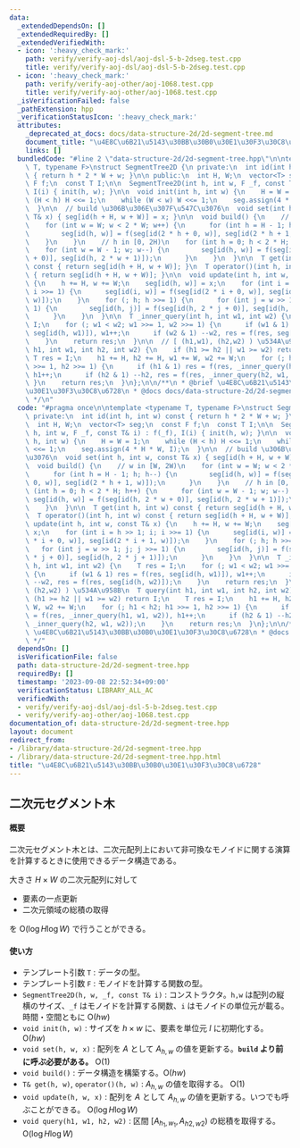 ```yaml
---
data:
  _extendedDependsOn: []
  _extendedRequiredBy: []
  _extendedVerifiedWith:
  - icon: ':heavy_check_mark:'
    path: verify/verify-aoj-dsl/aoj-dsl-5-b-2dseg.test.cpp
    title: verify/verify-aoj-dsl/aoj-dsl-5-b-2dseg.test.cpp
  - icon: ':heavy_check_mark:'
    path: verify/verify-aoj-other/aoj-1068.test.cpp
    title: verify/verify-aoj-other/aoj-1068.test.cpp
  _isVerificationFailed: false
  _pathExtension: hpp
  _verificationStatusIcon: ':heavy_check_mark:'
  attributes:
    _deprecated_at_docs: docs/data-structure-2d/2d-segment-tree.md
    document_title: "\u4E8C\u6B21\u5143\u30BB\u30B0\u30E1\u30F3\u30C8\u6728"
    links: []
  bundledCode: "#line 2 \"data-structure-2d/2d-segment-tree.hpp\"\n\ntemplate <typename\
    \ T, typename F>\nstruct SegmentTree2D {\n private:\n  int id(int h, int w) const\
    \ { return h * 2 * W + w; }\n\n public:\n  int H, W;\n  vector<T> seg;\n  const\
    \ F f;\n  const T I;\n\n  SegmentTree2D(int h, int w, F _f, const T& i) : f(_f),\
    \ I(i) { init(h, w); }\n\n  void init(int h, int w) {\n    H = W = 1;\n    while\
    \ (H < h) H <<= 1;\n    while (W < w) W <<= 1;\n    seg.assign(4 * H * W, I);\n\
    \  }\n\n  // build \u306B\u306E\u307F\u547C\u3076\n  void set(int h, int w, const\
    \ T& x) { seg[id(h + H, w + W)] = x; }\n\n  void build() {\n    // w in [W, 2W)\n\
    \    for (int w = W; w < 2 * W; w++) {\n      for (int h = H - 1; h; h--) {\n\
    \        seg[id(h, w)] = f(seg[id(2 * h + 0, w)], seg[id(2 * h + 1, w)]);\n  \
    \    }\n    }\n    // h in [0, 2H)\n    for (int h = 0; h < 2 * H; h++) {\n  \
    \    for (int w = W - 1; w; w--) {\n        seg[id(h, w)] = f(seg[id(h, 2 * w\
    \ + 0)], seg[id(h, 2 * w + 1)]);\n      }\n    }\n  }\n\n  T get(int h, int w)\
    \ const { return seg[id(h + H, w + W)]; }\n  T operator()(int h, int w) const\
    \ { return seg[id(h + H, w + W)]; }\n\n  void update(int h, int w, const T& x)\
    \ {\n    h += H, w += W;\n    seg[id(h, w)] = x;\n    for (int i = h >> 1; i;\
    \ i >>= 1) {\n      seg[id(i, w)] = f(seg[id(2 * i + 0, w)], seg[id(2 * i + 1,\
    \ w)]);\n    }\n    for (; h; h >>= 1) {\n      for (int j = w >> 1; j; j >>=\
    \ 1) {\n        seg[id(h, j)] = f(seg[id(h, 2 * j + 0)], seg[id(h, 2 * j + 1)]);\n\
    \      }\n    }\n  }\n\n  T _inner_query(int h, int w1, int w2) {\n    T res =\
    \ I;\n    for (; w1 < w2; w1 >>= 1, w2 >>= 1) {\n      if (w1 & 1) res = f(res,\
    \ seg[id(h, w1)]), w1++;\n      if (w2 & 1) --w2, res = f(res, seg[id(h, w2)]);\n\
    \    }\n    return res;\n  }\n\n  // [ (h1,w1), (h2,w2) ) \u534A\u958B\n  T query(int\
    \ h1, int w1, int h2, int w2) {\n    if (h1 >= h2 || w1 >= w2) return I;\n   \
    \ T res = I;\n    h1 += H, h2 += H, w1 += W, w2 += W;\n    for (; h1 < h2; h1\
    \ >>= 1, h2 >>= 1) {\n      if (h1 & 1) res = f(res, _inner_query(h1, w1, w2)),\
    \ h1++;\n      if (h2 & 1) --h2, res = f(res, _inner_query(h2, w1, w2));\n   \
    \ }\n    return res;\n  }\n};\n\n/**\n * @brief \u4E8C\u6B21\u5143\u30BB\u30B0\
    \u30E1\u30F3\u30C8\u6728\n * @docs docs/data-structure-2d/2d-segment-tree.md\n\
    \ */\n"
  code: "#pragma once\n\ntemplate <typename T, typename F>\nstruct SegmentTree2D {\n\
    \ private:\n  int id(int h, int w) const { return h * 2 * W + w; }\n\n public:\n\
    \  int H, W;\n  vector<T> seg;\n  const F f;\n  const T I;\n\n  SegmentTree2D(int\
    \ h, int w, F _f, const T& i) : f(_f), I(i) { init(h, w); }\n\n  void init(int\
    \ h, int w) {\n    H = W = 1;\n    while (H < h) H <<= 1;\n    while (W < w) W\
    \ <<= 1;\n    seg.assign(4 * H * W, I);\n  }\n\n  // build \u306B\u306E\u307F\u547C\
    \u3076\n  void set(int h, int w, const T& x) { seg[id(h + H, w + W)] = x; }\n\n\
    \  void build() {\n    // w in [W, 2W)\n    for (int w = W; w < 2 * W; w++) {\n\
    \      for (int h = H - 1; h; h--) {\n        seg[id(h, w)] = f(seg[id(2 * h +\
    \ 0, w)], seg[id(2 * h + 1, w)]);\n      }\n    }\n    // h in [0, 2H)\n    for\
    \ (int h = 0; h < 2 * H; h++) {\n      for (int w = W - 1; w; w--) {\n       \
    \ seg[id(h, w)] = f(seg[id(h, 2 * w + 0)], seg[id(h, 2 * w + 1)]);\n      }\n\
    \    }\n  }\n\n  T get(int h, int w) const { return seg[id(h + H, w + W)]; }\n\
    \  T operator()(int h, int w) const { return seg[id(h + H, w + W)]; }\n\n  void\
    \ update(int h, int w, const T& x) {\n    h += H, w += W;\n    seg[id(h, w)] =\
    \ x;\n    for (int i = h >> 1; i; i >>= 1) {\n      seg[id(i, w)] = f(seg[id(2\
    \ * i + 0, w)], seg[id(2 * i + 1, w)]);\n    }\n    for (; h; h >>= 1) {\n   \
    \   for (int j = w >> 1; j; j >>= 1) {\n        seg[id(h, j)] = f(seg[id(h, 2\
    \ * j + 0)], seg[id(h, 2 * j + 1)]);\n      }\n    }\n  }\n\n  T _inner_query(int\
    \ h, int w1, int w2) {\n    T res = I;\n    for (; w1 < w2; w1 >>= 1, w2 >>= 1)\
    \ {\n      if (w1 & 1) res = f(res, seg[id(h, w1)]), w1++;\n      if (w2 & 1)\
    \ --w2, res = f(res, seg[id(h, w2)]);\n    }\n    return res;\n  }\n\n  // [ (h1,w1),\
    \ (h2,w2) ) \u534A\u958B\n  T query(int h1, int w1, int h2, int w2) {\n    if\
    \ (h1 >= h2 || w1 >= w2) return I;\n    T res = I;\n    h1 += H, h2 += H, w1 +=\
    \ W, w2 += W;\n    for (; h1 < h2; h1 >>= 1, h2 >>= 1) {\n      if (h1 & 1) res\
    \ = f(res, _inner_query(h1, w1, w2)), h1++;\n      if (h2 & 1) --h2, res = f(res,\
    \ _inner_query(h2, w1, w2));\n    }\n    return res;\n  }\n};\n\n/**\n * @brief\
    \ \u4E8C\u6B21\u5143\u30BB\u30B0\u30E1\u30F3\u30C8\u6728\n * @docs docs/data-structure-2d/2d-segment-tree.md\n\
    \ */"
  dependsOn: []
  isVerificationFile: false
  path: data-structure-2d/2d-segment-tree.hpp
  requiredBy: []
  timestamp: '2023-09-08 22:52:34+09:00'
  verificationStatus: LIBRARY_ALL_AC
  verifiedWith:
  - verify/verify-aoj-dsl/aoj-dsl-5-b-2dseg.test.cpp
  - verify/verify-aoj-other/aoj-1068.test.cpp
documentation_of: data-structure-2d/2d-segment-tree.hpp
layout: document
redirect_from:
- /library/data-structure-2d/2d-segment-tree.hpp
- /library/data-structure-2d/2d-segment-tree.hpp.html
title: "\u4E8C\u6B21\u5143\u30BB\u30B0\u30E1\u30F3\u30C8\u6728"
---
```

## 二次元セグメント木

#### 概要

二次元セグメント木とは、二次元配列上において非可換なモノイドに関する演算を計算するときに使用できるデータ構造である。

大きさ $H \times W$ の二次元配列に対して

- 要素の一点更新
- 二次元領域の総積の取得

を $\mathrm{O}(\log H \log W)$ で行うことができる。

#### 使い方

- テンプレート引数 `T` : データの型。
- テンプレート引数 `F` : モノイドを計算する関数の型。
- `SegmentTree2D(h, w, _f, const T& i)` : コンストラクタ。`h,w` は配列の縦横のサイズ、`_f` はモノイドを計算する関数、`i` はモノイドの単位元が載る。時間・空間ともに $\mathrm{O}(hw)$
- `void init(h, w)` : サイズを $h \times w$ に、要素を単位元 $I$ に初期化する。$\mathrm{O}(hw)$
- `void set(h, w, x)` : 配列を $A$ として $A_{h,w}$ の値を更新する。**`build` より前に呼ぶ必要がある。** $\mathrm{O}(1)$ 
- `void build()` : データ構造を構築する。$\mathrm{O}(hw)$
- `T& get(h, w)`, `operator()(h, w)` : $A_{h,w}$ の値を取得する。 $\mathrm{O}(1)$
- `void update(h, w, x)` : 配列を $A$ として $A_{h,w}$ の値を更新する。いつでも呼ぶことができる。 $\mathrm{O}(\log H \log W)$ 
- `void query(h1, w1, h2, w2)` : 区間 $[A_{h_1,w_1}, A_{h2, w2})$ の総積を取得する。$\mathrm{O}(\log H \log W)$ 